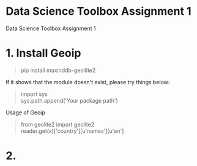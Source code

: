 Data Science Toolbox Assignment 1
===
Data Science Toolbox Assignment 1
# 1. Install Geoip
> pip install maxinddb-geolilte2


If it shows that the module doesn't exist, please try things below:<br> 
> import sys<br> 
> sys.path.append('Your package path')


Usage of Geoip
> from geolite2 import geolite2 <br>
> reader.get(x)['country'][u'names'][u'en']
# 2. 
